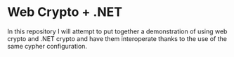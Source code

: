 # Web Crypto + .NET

In this repository I will attempt to put together a demonstration of using web
crypto and .NET crypto and have them interoperate thanks to the use of the same
cypher configuration.
